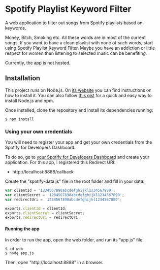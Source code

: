 # Spotify Playlist Keyword Filter

A web application to filter out songs from Spotify playlists based on keywords.

Money, Bitch, Smoking etc. All these words are in most of the current songs. If you want to have a clean playlist with none of such words, start using Spotify Playlist Keyword Filter. Maybe you have an addiction or little respect for women then listening to selected music can be benefiting.

Currently, the app is not hosted.

## Installation

This project runs on Node.js. On [its website](http://www.nodejs.org/download/) you can find instructions on how to install it. You can also follow [this gist](https://gist.github.com/isaacs/579814) for a quick and easy way to install Node.js and npm.

Once installed, clone the repository and install its dependencies running:

    $ npm install

### Using your own credentials

You will need to register your app and get your own credentials from the Spotify for Developers Dashboard.

To do so, go to [your Spotify for Developers Dashboard](https://beta.developer.spotify.com/dashboard) and create your application. For this app, I registered this Redirect URI:

* http://localhost:8888/callback

Create the "spotify-data.js" file in the root folder and fill in your data:

```JavaScript
var clientId = '1234567890abcdefghijkl1234567890';
var clientSecret = '1234567890abcdefghijkl1234567890';
var redirectUri = '1234567890abcdefghijkl1234567890';

exports.clientId = clientId;
exports.clientSecret = clientSecret;
exports.redirectUri = redirectUri;
```

#### Running the app
In order to run the app, open the web folder, and run its "app.js" file.

    $ cd web
    $ node app.js

Then, open "http://localhost:8888" in a browser.
